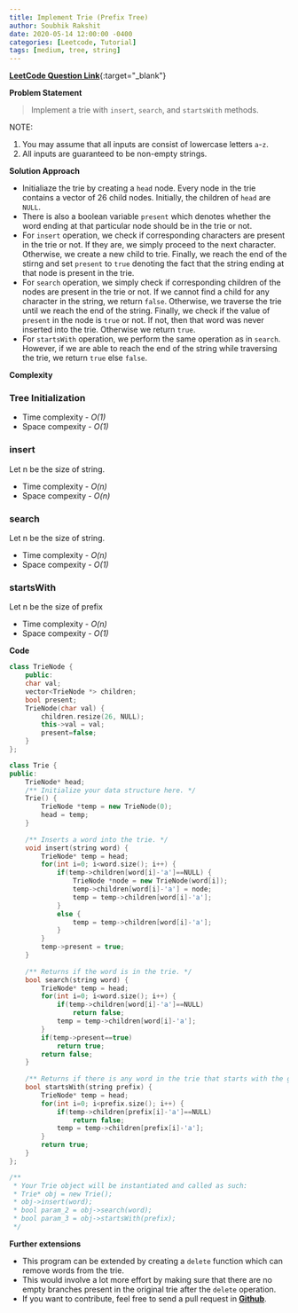 ```yaml
---
title: Implement Trie (Prefix Tree)
author: Soubhik Rakshit
date: 2020-05-14 12:00:00 -0400
categories: [Leetcode, Tutorial]
tags: [medium, tree, string]
---
```


[**LeetCode Question Link**](https://leetcode.com/problems/implement-trie-prefix-tree/){:target="_blank"}

**Problem Statement**

> Implement a trie with `insert`, `search`, and `startsWith` methods.

NOTE:
1. You may assume that all inputs are consist of lowercase letters `a`-`z`.
2. All inputs are guaranteed to be non-empty strings.

**Solution Approach**

* Initialiaze the trie by creating a `head` node. Every node in the trie contains a vector of 26 child nodes. Initially, the children of `head` are `NULL`.
* There is also a boolean variable `present` which denotes whether the word ending at that particular node should be in the trie or not.
* For `insert` operation, we check if corresponding characters are present in the trie or not. If they are, we simply proceed to the next character. Otherwise, we create a new child to trie. Finally, we reach the end of the stirng and set `present` to `true` denoting the fact that the string ending at that node is present in the trie.
* For `search` operation, we simply check if corresponding children of the nodes are present in the trie or not. If we cannot find a child for any character in the string, we return `false`. Otherwise, we traverse the trie until we reach the end of the string. Finally, we check if the value of `present` in the node is `true` or not. If not, then that word was never inserted into the trie. Otherwise we return `true`.
* For `startsWith` operation, we perform the same operation as in `search`. However, if we are able to reach the end of the string while traversing the trie, we return `true` else `false`.

**Complexity**

### Tree Initialization
* Time complexity - _O(1)_
* Space compexity - _O(1)_

### insert
Let n be the size of string.
* Time complexity - _O(n)_
* Space compexity - _O(n)_

### search
Let n be the size of string.
* Time complexity - _O(n)_
* Space compexity - _O(1)_

### startsWith
Let n be the size of prefix
* Time complexity - _O(n)_
* Space compexity - _O(1)_

**Code**

```c++
class TrieNode {
    public:
    char val;
    vector<TrieNode *> children;
    bool present;
    TrieNode(char val) {
        children.resize(26, NULL);
        this->val = val;
        present=false;
    }
};

class Trie {
public:
    TrieNode* head;
    /** Initialize your data structure here. */
    Trie() {
        TrieNode *temp = new TrieNode(0);
        head = temp;
    }
    
    /** Inserts a word into the trie. */
    void insert(string word) {
        TrieNode* temp = head;
        for(int i=0; i<word.size(); i++) {
            if(temp->children[word[i]-'a']==NULL) {
                TrieNode *node = new TrieNode(word[i]);
                temp->children[word[i]-'a'] = node;
                temp = temp->children[word[i]-'a'];
            }
            else {
                temp = temp->children[word[i]-'a'];
            }
        }
        temp->present = true;
    }
    
    /** Returns if the word is in the trie. */
    bool search(string word) {
        TrieNode* temp = head;
        for(int i=0; i<word.size(); i++) {
            if(temp->children[word[i]-'a']==NULL)
                return false;
            temp = temp->children[word[i]-'a'];
        }
        if(temp->present==true)
            return true;
        return false;
    }
    
    /** Returns if there is any word in the trie that starts with the given prefix. */
    bool startsWith(string prefix) {
        TrieNode* temp = head;
        for(int i=0; i<prefix.size(); i++) {
            if(temp->children[prefix[i]-'a']==NULL)
                return false;
            temp = temp->children[prefix[i]-'a'];
        }
        return true;
    }
};

/**
 * Your Trie object will be instantiated and called as such:
 * Trie* obj = new Trie();
 * obj->insert(word);
 * bool param_2 = obj->search(word);
 * bool param_3 = obj->startsWith(prefix);
 */
```

**Further extensions**

* This program can be extended by creating a `delete` function which can remove words from the trie.
* This would involve a lot more effort by making sure that there are no empty branches present in the original trie after the `delete` operation.
* If you want to contribute, feel free to send a pull request in [**Github**](https://github.com/soubh1k/blog).